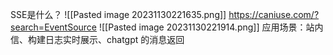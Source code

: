 SSE是什么？
![[Pasted image 20231130221635.png]]
https://caniuse.com/?search=EventSource
![[Pasted image 20231130221914.png]]
应用场景：站内信、构建日志实时展示、chatgpt 的消息返回
